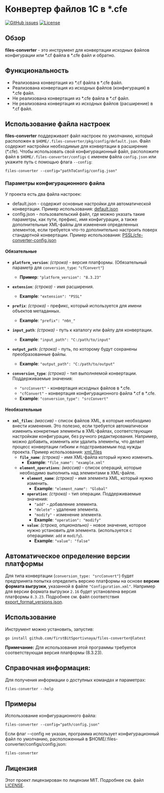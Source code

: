 # Конвертер файлов 1С в *.cfe

[![GitHub issues](https://img.shields.io/github/issues-raw/firstBitSportivnaya/files-converter?style=badge)](https://github.com/firstBitSportivnaya/files-converter/issues)
[![License](https://img.shields.io/github/license/firstBitSportivnaya/files-converter?style=badge)](https://github.com/firstBitSportivnaya/files-converter/blob/main/LICENSE)

## Обзор

**files-converter** - это инструмент для конвертации исходных файлов конфигурации или *.cf файла в *.cfe файл и обратно.

## Функциональность

- Реализована конвертация из *.cf файла в *.cfe файл.
- Реализована конвертация из исходных файлов (конфигурация) в *.cfe файл.
- Не реализована конвертация из *.cfe файла в *.cf файл.
- Не реализована конвертация из исходных файлов (расширение) в *.cf файл.

## Использование файла настроек

**files-converter** поддерживает файл настроек по умолчанию, который расположен в `$HOME/.files-converter/pkg/config/default.json`. Файл содержит настройки необходимые для конвертации в расширение (*.cfe).
Чтобы использовать свой конфигурационный файл, расположите файл в `$HOME/.files-converter/configs` с именем файла `config.json` или укажите путь с помощью флага `--config`:

```shell
files-converter --config="pathToConfig/config.json"
```

### Параметры конфигурационного файла

У проекта есть два файла настроек:
- default.json - содержит основные настройки для автоматической конвертации. Пример использования: [default.json](pkg/config/default.json)
- config.json  - пользовательский файл, где можно указать такие параметры, как пути, префикс, имя конфигурации, а также дополнительные XML-файлы для изменения определенных элементов, если требуется что-то дополнительно настроить поверх стандартной конвертации. Пример использования: [PSSL/cfe-converter-config.json](https://github.com/firstBitSportivnaya/PSSL/blob/develop/cfe-converter-config.json)

#### Обязательные

- **`platform_version`**: *(строка)* - версия платформы. (Обязательный параметр для `conversion_type`: `"cfConvert"`)
  - **Пример**: `"platform_version": "8.3.23"`

- **`extension`**: *(строка)* - имя расширения.
  - **Example**: `"extension": "PSSL"`

- **`prefix`**: *(строка)* - префикс, который используется для имени объектов метаданных.
  - **Example**: `"prefix": "пбп_"`

- **`input_path`**: *(строка)* - путь к каталогу или файлу для конвертации.
  - **Example**: `"input_path": "C:/path/to/input"`

- **`output_path`**: *(строка)* - путь, по которому будут сохранены преобразованные файлы.
  - **Example**: `"output_path": "C:/path/to/output"`

- **`conversion_type`**: *(строка)* - тип выполняемой конвертации. Поддерживаемые значения:
  - `"srcConvert"` - конвертация исходных файлов в *.cfe.
  - `"cfConvert"`  - конвертация конфигурационного файла *.cf в *.cfe.
  - **Example**: `"conversion_type": "srcConvert"`

#### Необязательные

- **`xml_files`**: *(массив)* - список файлов XML, в которые необходимо внести изменения. Это полезно, если требуется автоматически изменить конкретные элементы в XML-файлах, соответствующих настройкам конфигурации, без ручного редактирования. Например, можно добавить, изменить или удалить элементы, что делает процесс конвертации гибким и подстраиваемым под нужды проекта. Пример использования: [xml_files](pkg/config/default.json#3)
  - **`file_name`**: *(строка)* - имя XML-файла который нужно изменить.
    - **Example**: `"file_name": "example.xml"`
  - **`element_operations`**: *(массив)* - список операций, которые необходимо выполнить над элементами в XML-файле.
    - **`element_name`**: *(строка)* - имя элемента XML, который нужно изменить.
      - **Example**: `"element_name": "Global"`
    - **`operation`**: *(строка)* - тип операции. Поддерживаемые значения: 
      - `"add"`    - добавление элемента.
      - `"delete"` - удаление элемента.
      - `"modify"` - изменение элемента.
      - **Example**: `"operation": "modify"`
    - **`value`**: *(строка, опционально)* - новое значение, которое нужно установить для элемента. (используется с операциями: `add` и `modify`).
      - **Example**: `"value": "false"`

## Автоматическое определение версии платформы

Для типа конвертации (`conversion_type: "srcConvert"`) будет предпринята попытка определить версию платформы на основе **версии формата выгрузки**, указанной в файле `"Configuration.xml"`. Например для версии формата выгрузки `2.16` будет установлена версия платформы `8.3.23`. Подробнее см. файл соответствия [export_format_versions.json](pkg/export_format/export_format_versions.json). 

## Использование

Инструмент можно установить, запустив:

```shell
go install github.com/firstBitSportivnaya/files-converter@latest
```

**Примечание:** Для использования этой программы требуется соответствующая версия платформы (8.3.23).

## Справочная информация:

Для получения информации о доступных командах и параметрах:

```shell
files-converter --help
```

## Примеры

Использование конфигурационного файла:

```shell
files-converter --config="path/config.json"
```

Если флаг --config не указан, программа использует конфигурационный файл по умолчанию, расположенный в $HOME/.files-converter/configs/config.json:

```shell
files-converter
```

## Лицензия

Этот проект лицензирован по лицензии MIT. Подробнее см. файл [LICENSE](LICENSE).
